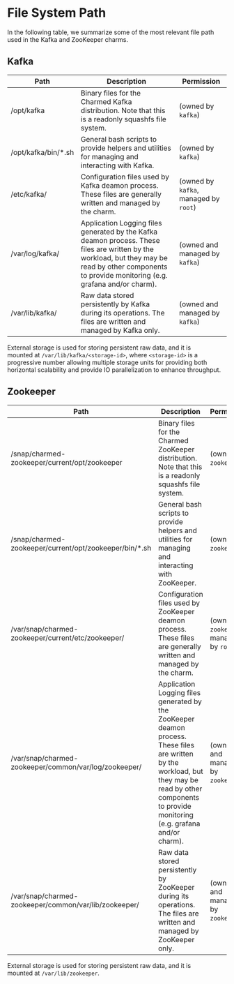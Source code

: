 # File System Path

In the following table, we summarize some of the most relevant file path used in 
the Kafka and ZooKeeper charms.

## Kafka 

| Path                | Description                                                                                                                                                                                           | Permission                            |
|---------------------|-------------------------------------------------------------------------------------------------------------------------------------------------------------------------------------------------------|---------------------------------------|
| /opt/kafka          | Binary files for the Charmed Kafka distribution. Note that this is a readonly squashfs file system.                                                                                                   | (owned by `kafka`)                    | 
| /opt/kafka/bin/*.sh | General bash scripts to provide helpers and utilities for managing and interacting with Kafka.                                                                                                        | (owned by `kafka`)                    |
| /etc/kafka/         | Configuration files used by Kafka deamon process. These files are generally written and managed by the charm.                                                                                         | (owned by `kafka`, managed by `root`) |
| /var/log/kafka/     | Application Logging files generated by the Kafka deamon process. These files are written by the workload, but they may be read by other components to provide monitoring (e.g. grafana and/or charm). | (owned and managed by `kafka`)        |
| /var/lib/kafka/     | Raw data stored persistently by Kafka during its operations. The files are written and managed by Kafka only.                                                                                         | (owned and managed by `kafka`)        |


External storage is used for storing persistent raw data, and it is  
mounted at `/var/lib/kafka/<storage-id>`, 
where `<storage-id>` is a progressive number allowing multiple storage units
for providing both horizontal scalability and provide IO parallelization to 
enhance throughput. 


## Zookeeper 

| Path                                                   | Description                                                                                                                                                                                               | Permission                                |
|--------------------------------------------------------|-----------------------------------------------------------------------------------------------------------------------------------------------------------------------------------------------------------|-------------------------------------------|
| /snap/charmed-zookeeper/current/opt/zookeeper          | Binary files for the Charmed ZooKeeper distribution. Note that this is a readonly squashfs file system.                                                                                                   | (owned by `zookeeper`)                    | 
| /snap/charmed-zookeeper/current/opt/zookeeper/bin/*.sh | General bash scripts to provide helpers and utilities for managing and interacting with ZooKeeper.                                                                                                        | (owned by `zookeeper`)                    |
| /var/snap/charmed-zookeeper/current/etc/zookeeper/     | Configuration files used by ZooKeeper deamon process. These files are generally written and managed by the charm.                                                                                         | (owned by `zookeeper`, managed by `root`) |
| /var/snap/charmed-zookeeper/common/var/log/zookeeper/  | Application Logging files generated by the ZooKeeper deamon process. These files are written by the workload, but they may be read by other components to provide monitoring (e.g. grafana and/or charm). | (owned and managed by `zookeeper`)        |
| /var/snap/charmed-zookeeper/common/var/lib/zookeeper/  | Raw data stored persistently by ZooKeeper during its operations. The files are written and managed by ZooKeeper only.                                                                                     | (owned and managed by `zookeeper`)        |


External storage is used for storing persistent raw data, and it is  
mounted at `/var/lib/zookeeper`.
